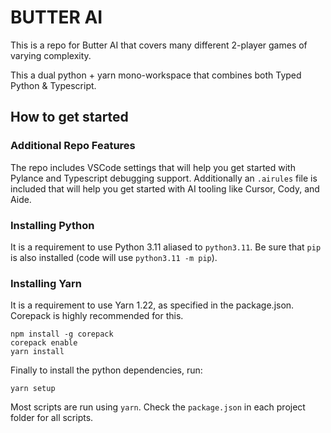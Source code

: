 # BUTTER AI

This is a repo for Butter AI that covers many different 2-player games of varying complexity.

This a dual python + yarn mono-workspace that combines both Typed Python & Typescript.

## How to get started

### Additional Repo Features

The repo includes VSCode settings that will help you get started with Pylance and Typescript debugging support. Additionally an `.airules` file is included that will help you get started with AI tooling like Cursor, Cody, and Aide.

### Installing Python

It is a requirement to use Python 3.11 aliased to `python3.11`. Be sure that `pip` is also installed (code will use `python3.11 -m pip`).

### Installing Yarn

It is a requirement to use Yarn 1.22, as specified in the package.json. Corepack is highly recommended for this.

```
npm install -g corepack
corepack enable
yarn install
```

Finally to install the python dependencies, run:

```
yarn setup
```

Most scripts are run using `yarn`. Check the `package.json` in each project folder for all scripts.